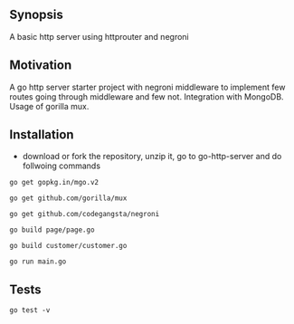 ## Synopsis

A basic http server using httprouter and negroni


## Motivation

A go http server starter project with negroni middleware to implement few routes going through middleware and few not. Integration with MongoDB. Usage of gorilla mux. 

## Installation

- download or fork the repository, unzip it, go to go-http-server and do follwoing commands

``` go get gopkg.in/mgo.v2 ```

``` go get github.com/gorilla/mux ```

``` go get github.com/codegangsta/negroni ```

``` go build page/page.go ```

``` go build customer/customer.go ```

``` go run main.go ```

## Tests

``` go test -v ```